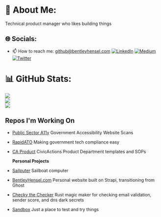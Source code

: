 # 💫 About Me:

Technical product manager who likes building things

## 🌐 Socials:

- 📫 How to reach me: github@bentleyhensel.com
  [![LinkedIn](https://img.shields.io/badge/LinkedIn-%230077B5.svg?logo=linkedin&logoColor=white)](https://linkedin.com/in/bfhensel) [![Medium](https://img.shields.io/badge/Medium-12100E?logo=medium&logoColor=white)](https://medium.com/@bentleyhensel) [![Twitter](https://img.shields.io/badge/Twitter-%231DA1F2.svg?logo=Twitter&logoColor=white)](https://twitter.com/bfhensel)

# 📊 GitHub Stats:

![](https://github-readme-stats.vercel.app/api?username=theboatymcboatface&theme=dark&hide_border=false&include_all_commits=false&count_private=false)<br/>
![](https://github-readme-streak-stats.herokuapp.com/?user=theboatymcboatface&theme=dark&hide_border=false)<br/>
![](https://github-readme-stats.vercel.app/api/top-langs/?username=theboatymcboatface&theme=dark&hide_border=false&include_all_commits=false&count_private=false&layout=compact)

## Repos I'm Working On

- [Public Sector A11y](https://github.com/CivicActions/public-sector-a11y)
  Government Accessibility Website Scans
- [RapidATO](https://github.com/CivicActions/rapidato)
  Making government tech compliance easy
- [CA Product](https://github.com/CivicActions/product)
  CivicActions Product Department templates and SOPs

  **Personal Projects**

- [Sailputer](https://github.com/TheBoatyMcBoatFace/sailputer)
  Sailboat computer

- [BentleyHensel.com](https://github.com/TheBoatyMcBoatFace/bentleyhensel.com)
  Personal website built on Strapi, transitioning from Ghost
- [Checky the Checker](https://github.com/TheBoatyMcBoatFace/checky-the-checker)
  Rust magic maker for checking email validation, sender score, and dns dark secrets

- [Sandbox](https://github.com/TheBoatyMcBoatFace/Sandbox)
  Just a place to test and try things
